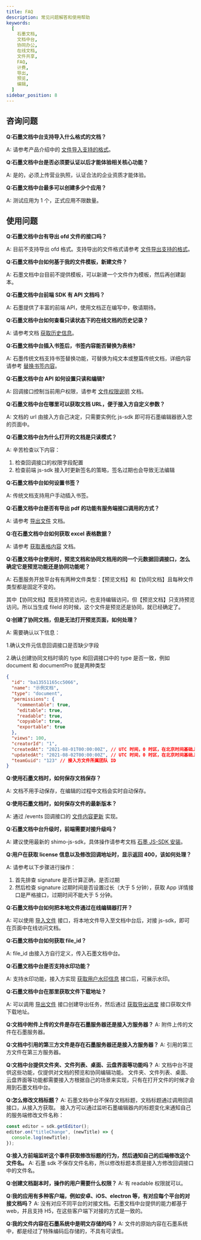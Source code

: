 ```yaml
---
title: FAQ
description: 常见问题解答和使用帮助
keywords:
  [
    石墨文档,
    文档中台,
    协同办公,
    在线文档,
    文件共享,
    FAQ,
    计费,
    导出,
    预览,
    编辑,
  ]
sidebar_position: 8
---
```


## 咨询问题

**Q:石墨文档中台支持导入什么格式的文档？**

A: 请参考产品介绍中的 [文件导入支持的格式](./01overview.md)。

**Q:石墨文档中台是否必须要认证以后才能体验相关核心功能？**

A: 是的，必须上传营业执照，认证合法的企业资质才能体验。

**Q:石墨文档中台最多可以创建多少个应用？**

A: 测试应用为 1 个，正式应用不限数量。

## 使用问题

**Q:石墨文档中台有导出 ofd 文件的接口吗？**

A: 目前不支持导出 ofd 格式。支持导出的文件格式请参考 [文件导出支持的格式](./01overview.md)。

**Q:石墨文档中台如何基于我的文件模板，新建文件？**

A: 石墨文档中台目前不提供模板，可以新建一个文件作为模板，然后再创建副本。

**Q:石墨文档中台前端 SDK 有 API 文档吗？**

A: 石墨提供了丰富的前端 API，使用文档正在编写中，敬请期待。

**Q:石墨文档中台如何查看只读状态下的在线文档的历史记录？**

A: 请参考文档 [获取历史信息](./06API-document/interface-description/collaborative-editing.md#doc-sidebar-info)。

**Q:石墨文档中台插入书签后，书签内容能否替换为表格?**

A: 石墨传统文档支持书签替换功能，可替换为纯文本或整篇传统文档，详细内容请参考 [替换书签内容](./06API-document/interface-description/collaborative-editing.md#replace-bookmark)。

**Q:石墨文档中台 API 如何设置只读和编辑?**

A: 回调接口控制当前用户权限，请参考 [文件权限说明](./04service-callback/file-information.md#file-permission) 文档。

**Q:石墨文档中台在哪里可以获取文档 URL，便于接入方自定义参数？**

A: 文档的 url 由接入方自己决定，只需要实例化 js-sdk 即可将石墨编辑器嵌入您的页面中。

**Q:石墨文档中台为什么打开的文档是只读模式？**

A: 辛苦检查以下内容：

1. 检查回调接口的权限字段配置
2. 检查前端 js-sdk 接入时更新签名的策略，签名过期也会导致无法编辑

**Q:石墨文档中台如何设置书签？**

A: 传统文档支持用户手动插入书签。

**Q:石墨文档中台是否有导出 pdf 的功能有服务端接口调用的方式？**

A: 请参考 [导出文件](./06API-document/interface-description/file-operation.md#export-v1) 文档。

**Q:在石墨文档中台如何获取 excel 表格数据？**

A: 请参考 [获取表格内容](./06API-document/interface-description/collaborative-editing.md#get-table-content) 文档。

**Q:石墨文档中台使用时，预览文档和协同文档用的同一个元数据回调接口，怎么确定它是预览功能还是协同功能呢？**

A: 石墨服务开放平台有有两种文件类型：【预览文档】和【协同文档】且每种文件类型都是固定不变的。

其中【协同文档】既支持预览访问，也支持编辑访问，但【预览文档】只支持预览访问。所以当生成 fileId 的时候，这个文件是预览还是协同，就已经确定了。

**Q:创建了协同文档，但是无法打开预览页面，如何处理？**

A: 需要确认以下信息：

1.确认文件元信息回调接口是否缺少字段

2.确认创建协同文档时填的 type 和回调接口中的 type 是否一致，例如 document 和 documentPro 就是两种类型

```json
{
  "id": "ba13551165cc5066",
  "name": "示例文档",
  "type": "document",
  "permissions": {
    "commentable": true,
    "editable": true,
    "readable": true,
    "copyable": true,
    "exportable": true
  },
  "views": 100,
  "creatorId": "1",
  "createdAt": "2021-08-01T00:00:00Z", // UTC 时间，0 时区，在北京时间基础上减 8 小时
  "updatedAt": "2021-08-02T00:00:00Z", // UTC 时间，0 时区，在北京时间基础上减 8 小时
  "teamGuid": "123" // 接入方文件所属团队 ID
}
```

**Q:使用石墨文档时，如何保存文档保存？**

A: 文档不用手动保存，在编辑的过程中文档会实时自动保存。

**Q:使用石墨文档时，如何保存文件的最新版本？**

A: 通过 /events 回调接口的 [文件内容更新](./04service-callback/push-message.md#update-file) 实现。

**Q:石墨文档中台升级时，前端需要对接升级吗？**

A: 建议使用最新的 shimo-js-sdk，具体操作请参考文档 [石墨 JS-SDK 安装](./05shimo-jssdk/installation.md)。

**Q:用户在获取 license 信息以及修改回调地址时，显示返回 400，该如何处理？**

A: 请参考以下步骤进行操作：

1. 首先排查 signature 是否计算正确，是否过期
2. 然后检查 signature 过期时间是否设置过长（大于 5 分钟），获取 App 详情接口是严格接口，过期时间不能大于 5 分钟。

**Q:石墨文档中台如何把本地文件通过在线编辑器打开？**

A: 可以使用 [导入文件](./06API-document/interface-description/file-operation.md#import-v1) 接口，将本地文件导入至文档中台后，对接 js-sdk，即可在页面中在线访问文档。

**Q:石墨文档中台如何获取 file_id？**

A: file_id 由接入方自行定义，传入石墨文档中台。

**Q:石墨文档中台是否支持水印功能？**

A: 支持水印功能，接入方实现 [获取用户水印信息](./04service-callback/user-information.md#user-watermark) 接口后，可展示水印。

**Q:石墨文档中台在那里获取文件下载地址？**

A: 可以调用 [导出文件](./06API-document/interface-description/file-operation.md#export-v1) 接口创建导出任务，然后通过 [获取导出进度](./06API-document/interface-description/file-operation.md#export-progress-v1) 接口获取文件下载地址。

**Q:文档中附件上传的文件是存在石墨服务器还是接入方服务器？**
A: 附件上传的文件在石墨服务器。

**Q:文档中引用的第三方文件是存在石墨服务器还是接入方服务器？**
A: 引用的第三方文件在第三方服务器。

**Q:文档中台提供文件夹、文件列表、桌面、云盘界面等功能吗？**
A: 文档中台不提供这些功能，仅提供对文档的预览和协同编辑功能。
文件夹、文件列表、桌面、云盘界面等功能都需要接入方根据自己的场景来实现，只有在打开文件的时候才会用到石墨文档中台。

**Q:怎么修改文档标题？**
A: 石墨文档中台不保存文档标题，文档标题通过调用回调接口，从接入方获取。
接入方可以通过监听石墨编辑器内的标题变化来通知自己的服务端修改文件名称：

```typescript
const editor = sdk.getEditor();
editor.on("titleChange", (newTitle) => {
  console.log(newTitle);
});
```

**Q:接入方前端监听这个事件获取修改标题的行为，然后通知自己的后端修改这个文件名。**
A: 石墨 sdk 不保存文件名称，所以修改标题本质是接入方修改回调接口中的文件名。

**Q:创建文档副本时，操作的用户需要什么权限？**
A: 有 readable 权限就可以。

**Q:我的应用有多种客户端，例如安卓、iOS、electron 等，有对应每个平台的对接文档吗？**
A: 没有对应不同平台的对接文档。石墨文档中台提供的能力都基于 web，并且支持 H5，在这些客户端下对接的方式是一致的。

**Q:我的文件内容在石墨系统中是明文存储的吗？**
A: 文件的原始内容在石墨系统中，都是经过了特殊编码后存储的，不具有可读性。
